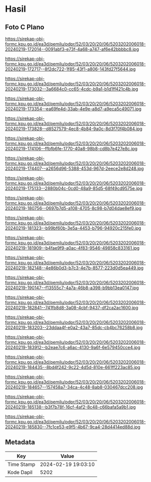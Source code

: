 # Hasil

## Foto C Plano

https://sirekap-obj-formc.kpu.go.id/ea3d/pemilu/pdpr/52/03/20/20/06/5203202006018-20240219-172014--0091abf3-e73f-4a68-a747-af6e42bbbbc8.jpg

https://sirekap-obj-formc.kpu.go.id/ea3d/pemilu/pdpr/52/03/20/20/06/5203202006018-20240219-172717--8f2dc722-1f85-43f1-a806-143fd27f5644.jpg

https://sirekap-obj-formc.kpu.go.id/ea3d/pemilu/pdpr/52/03/20/20/06/5203202006018-20240219-173032--3a6684c0-cc65-4cdc-b9a1-b1d1ff421c4b.jpg

https://sirekap-obj-formc.kpu.go.id/ea3d/pemilu/pdpr/52/03/20/20/06/5203202006018-20240219-173354--ea69fe4d-33ab-4e9e-a8d7-a9eca5c49071.jpg

https://sirekap-obj-formc.kpu.go.id/ea3d/pemilu/pdpr/52/03/20/20/06/5203202006018-20240219-173828--d8527579-4ec8-4b84-9a0c-8d3f70f4b084.jpg

https://sirekap-obj-formc.kpu.go.id/ea3d/pemilu/pdpr/52/03/20/20/06/5203202006018-20240219-174106--ffbfb6fe-1770-40a8-98b8-cd8b7e427e8c.jpg

https://sirekap-obj-formc.kpu.go.id/ea3d/pemilu/pdpr/52/03/20/20/06/5203202006018-20240219-174407--a2656d96-5388-453d-967d-2eece2e8d248.jpg

https://sirekap-obj-formc.kpu.go.id/ea3d/pemilu/pdpr/52/03/20/20/06/5203202006018-20240219-175133--2880b04c-0cd0-48a9-85d5-68f49cd9575e.jpg

https://sirekap-obj-formc.kpu.go.id/ea3d/pemilu/pdpr/52/03/20/20/06/5203202006018-20240219-180756--0697b7d5-a108-4705-8c98-b7d04dae8ef9.jpg

https://sirekap-obj-formc.kpu.go.id/ea3d/pemilu/pdpr/52/03/20/20/06/5203202006018-20240219-181323--b99bf60b-3e5a-4453-b796-94920c215fe0.jpg

https://sirekap-obj-formc.kpu.go.id/ea3d/pemilu/pdpr/52/03/20/20/06/5203202006018-20240219-181909--b4fae9f9-a0ac-4f83-9546-49858c833161.jpg

https://sirekap-obj-formc.kpu.go.id/ea3d/pemilu/pdpr/52/03/20/20/06/5203202006018-20240219-182148--4e86b0d3-b7c3-4e7b-8577-223d0d5ea449.jpg

https://sirekap-obj-formc.kpu.go.id/ea3d/pemilu/pdpr/52/03/20/20/06/5203202006018-20240219-190147--f13555c7-4a7a-46b8-a398-b9bb13ea0147.jpg

https://sirekap-obj-formc.kpu.go.id/ea3d/pemilu/pdpr/52/03/20/20/06/5203202006018-20240219-182841--741fb8d8-3a08-4cbf-9437-df2ca2ac1600.jpg

https://sirekap-obj-formc.kpu.go.id/ea3d/pemilu/pdpr/52/03/20/20/06/5203202006018-20240219-183203--23ddaa4f-e0a2-43a7-85dc-cb4bc76258b8.jpg

https://sirekap-obj-formc.kpu.go.id/ea3d/pemilu/pdpr/52/03/20/20/06/5203202006018-20240219-183912--b2eae7c6-a6ac-4130-9a6f-6e579450cce4.jpg

https://sirekap-obj-formc.kpu.go.id/ea3d/pemilu/pdpr/52/03/20/20/06/5203202006018-20240219-184435--8bd4f242-9c22-4d5d-810e-661ff223ac85.jpg

https://sirekap-obj-formc.kpu.go.id/ea3d/pemilu/pdpr/52/03/20/20/06/5203202006018-20240219-184657--157458a7-34ca-4c48-8ab8-030467dcc208.jpg

https://sirekap-obj-formc.kpu.go.id/ea3d/pemilu/pdpr/52/03/20/20/06/5203202006018-20240219-185138--b3f7b78f-16cf-4af2-8c48-c66bafa5a9b1.jpg

https://sirekap-obj-formc.kpu.go.id/ea3d/pemilu/pdpr/52/03/20/20/06/5203202006018-20240219-185830--7fc1ce53-e9f5-4b67-9ca4-28d4414ed88d.jpg


## Metadata

| Key        | Value               |
| ---------- | ------------------- |
| Time Stamp | 2024-02-19 19:03:10 |
| Kode Dapil | 5202                |




